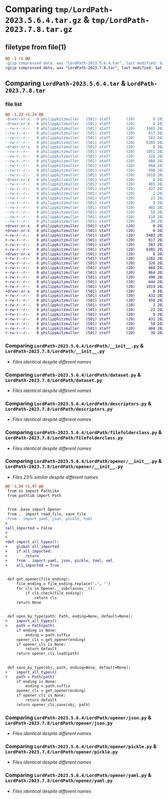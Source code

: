 # Comparing `tmp/LordPath-2023.5.6.4.tar.gz` & `tmp/LordPath-2023.7.8.tar.gz`

## filetype from file(1)

```diff
@@ -1 +1 @@
-gzip compressed data, was "LordPath-2023.5.6.4.tar", last modified: Sat May  6 13:47:15 2023, max compression
+gzip compressed data, was "LordPath-2023.7.8.tar", last modified: Sat Jul  8 11:08:55 2023, max compression
```

## Comparing `LordPath-2023.5.6.4.tar` & `LordPath-2023.7.8.tar`

### file list

```diff
@@ -1,23 +1,24 @@
-drwxr-xr-x   0 philippkitzmuller   (501) staff       (20)        0 2023-05-06 13:47:15.489013 LordPath-2023.5.6.4/
-drwxr-xr-x   0 philippkitzmuller   (501) staff       (20)        0 2023-05-06 13:47:15.484317 LordPath-2023.5.6.4/LordPath/
--rw-r--r--   0 philippkitzmuller   (501) staff       (20)     3483 2023-05-06 13:46:10.000000 LordPath-2023.5.6.4/LordPath/__init__.py
--rw-r--r--   0 philippkitzmuller   (501) staff       (20)      617 2022-12-09 23:13:08.000000 LordPath-2023.5.6.4/LordPath/dataset.py
--rw-r--r--   0 philippkitzmuller   (501) staff       (20)      583 2023-03-21 08:46:08.000000 LordPath-2023.5.6.4/LordPath/descriptors.py
--rw-r--r--   0 philippkitzmuller   (501) staff       (20)     6385 2023-03-17 16:32:55.000000 LordPath-2023.5.6.4/LordPath/filefolderclass.py
-drwxr-xr-x   0 philippkitzmuller   (501) staff       (20)        0 2023-05-06 13:47:15.488299 LordPath-2023.5.6.4/LordPath/opener/
--rw-r--r--   0 philippkitzmuller   (501) staff       (20)     1051 2023-05-04 14:21:50.000000 LordPath-2023.5.6.4/LordPath/opener/__init__.py
--rw-r--r--   0 philippkitzmuller   (501) staff       (20)      328 2023-03-17 16:42:56.000000 LordPath-2023.5.6.4/LordPath/opener/base.py
--rw-r--r--   0 philippkitzmuller   (501) staff       (20)      868 2023-03-17 16:42:56.000000 LordPath-2023.5.6.4/LordPath/opener/json.py
--rw-r--r--   0 philippkitzmuller   (501) staff       (20)      864 2023-03-17 16:42:56.000000 LordPath-2023.5.6.4/LordPath/opener/pickle.py
--rw-r--r--   0 philippkitzmuller   (501) staff       (20)      490 2023-03-17 16:42:56.000000 LordPath-2023.5.6.4/LordPath/opener/toml.py
--rw-r--r--   0 philippkitzmuller   (501) staff       (20)     1019 2023-03-16 23:58:05.000000 LordPath-2023.5.6.4/LordPath/opener/yaml.py
-drwxr-xr-x   0 philippkitzmuller   (501) staff       (20)        0 2023-05-06 13:47:15.485556 LordPath-2023.5.6.4/LordPath.egg-info/
--rw-r--r--   0 philippkitzmuller   (501) staff       (20)      465 2023-05-06 13:47:15.000000 LordPath-2023.5.6.4/LordPath.egg-info/PKG-INFO
--rw-r--r--   0 philippkitzmuller   (501) staff       (20)      427 2023-05-06 13:47:15.000000 LordPath-2023.5.6.4/LordPath.egg-info/SOURCES.txt
--rw-r--r--   0 philippkitzmuller   (501) staff       (20)        1 2023-05-06 13:47:15.000000 LordPath-2023.5.6.4/LordPath.egg-info/dependency_links.txt
--rw-r--r--   0 philippkitzmuller   (501) staff       (20)       23 2023-05-06 13:47:15.000000 LordPath-2023.5.6.4/LordPath.egg-info/requires.txt
--rw-r--r--   0 philippkitzmuller   (501) staff       (20)        9 2023-05-06 13:47:15.000000 LordPath-2023.5.6.4/LordPath.egg-info/top_level.txt
--rw-r--r--   0 philippkitzmuller   (501) staff       (20)      465 2023-05-06 13:47:15.488837 LordPath-2023.5.6.4/PKG-INFO
--rw-r--r--   0 philippkitzmuller   (501) staff       (20)       58 2023-03-19 09:41:22.000000 LordPath-2023.5.6.4/README.rst
--rw-r--r--   0 philippkitzmuller   (501) staff       (20)      518 2023-05-06 13:47:11.000000 LordPath-2023.5.6.4/pyproject.toml
--rw-r--r--   0 philippkitzmuller   (501) staff       (20)       38 2023-05-06 13:47:15.489053 LordPath-2023.5.6.4/setup.cfg
+drwxr-xr-x   0 philippkitzmuller   (501) staff       (20)        0 2023-07-08 11:08:55.537481 LordPath-2023.7.8/
+drwxr-xr-x   0 philippkitzmuller   (501) staff       (20)        0 2023-07-08 11:08:55.532366 LordPath-2023.7.8/LordPath/
+-rw-r--r--   0 philippkitzmuller   (501) staff       (20)     3483 2023-05-06 13:46:10.000000 LordPath-2023.7.8/LordPath/__init__.py
+-rw-r--r--   0 philippkitzmuller   (501) staff       (20)      617 2022-12-09 23:13:08.000000 LordPath-2023.7.8/LordPath/dataset.py
+-rw-r--r--   0 philippkitzmuller   (501) staff       (20)      583 2023-03-21 08:46:08.000000 LordPath-2023.7.8/LordPath/descriptors.py
+-rw-r--r--   0 philippkitzmuller   (501) staff       (20)     6385 2023-03-17 16:32:55.000000 LordPath-2023.7.8/LordPath/filefolderclass.py
+drwxr-xr-x   0 philippkitzmuller   (501) staff       (20)        0 2023-07-08 11:08:55.536526 LordPath-2023.7.8/LordPath/opener/
+-rw-r--r--   0 philippkitzmuller   (501) staff       (20)     1282 2023-07-08 10:49:10.000000 LordPath-2023.7.8/LordPath/opener/__init__.py
+-rw-r--r--   0 philippkitzmuller   (501) staff       (20)      328 2023-03-17 16:42:56.000000 LordPath-2023.7.8/LordPath/opener/base.py
+-rw-r--r--   0 philippkitzmuller   (501) staff       (20)      868 2023-03-17 16:42:56.000000 LordPath-2023.7.8/LordPath/opener/json.py
+-rw-r--r--   0 philippkitzmuller   (501) staff       (20)      864 2023-03-17 16:42:56.000000 LordPath-2023.7.8/LordPath/opener/pickle.py
+-rw-r--r--   0 philippkitzmuller   (501) staff       (20)      490 2023-03-17 16:42:56.000000 LordPath-2023.7.8/LordPath/opener/toml.py
+-rw-r--r--   0 philippkitzmuller   (501) staff       (20)      644 2023-07-08 11:03:53.000000 LordPath-2023.7.8/LordPath/opener/xml.py
+-rw-r--r--   0 philippkitzmuller   (501) staff       (20)     1019 2023-03-16 23:58:05.000000 LordPath-2023.7.8/LordPath/opener/yaml.py
+drwxr-xr-x   0 philippkitzmuller   (501) staff       (20)        0 2023-07-08 11:08:55.533476 LordPath-2023.7.8/LordPath.egg-info/
+-rw-r--r--   0 philippkitzmuller   (501) staff       (20)      431 2023-07-08 11:08:55.000000 LordPath-2023.7.8/LordPath.egg-info/PKG-INFO
+-rw-r--r--   0 philippkitzmuller   (501) staff       (20)      450 2023-07-08 11:08:55.000000 LordPath-2023.7.8/LordPath.egg-info/SOURCES.txt
+-rw-r--r--   0 philippkitzmuller   (501) staff       (20)        1 2023-07-08 11:08:55.000000 LordPath-2023.7.8/LordPath.egg-info/dependency_links.txt
+-rw-r--r--   0 philippkitzmuller   (501) staff       (20)       23 2023-07-08 11:08:55.000000 LordPath-2023.7.8/LordPath.egg-info/requires.txt
+-rw-r--r--   0 philippkitzmuller   (501) staff       (20)        9 2023-07-08 11:08:55.000000 LordPath-2023.7.8/LordPath.egg-info/top_level.txt
+-rw-r--r--   0 philippkitzmuller   (501) staff       (20)      431 2023-07-08 11:08:55.537335 LordPath-2023.7.8/PKG-INFO
+-rw-r--r--   0 philippkitzmuller   (501) staff       (20)       58 2023-03-19 09:41:22.000000 LordPath-2023.7.8/README.rst
+-rw-r--r--   0 philippkitzmuller   (501) staff       (20)      484 2023-07-08 11:08:51.000000 LordPath-2023.7.8/pyproject.toml
+-rw-r--r--   0 philippkitzmuller   (501) staff       (20)       38 2023-07-08 11:08:55.537524 LordPath-2023.7.8/setup.cfg
```

### Comparing `LordPath-2023.5.6.4/LordPath/__init__.py` & `LordPath-2023.7.8/LordPath/__init__.py`

 * *Files identical despite different names*

### Comparing `LordPath-2023.5.6.4/LordPath/dataset.py` & `LordPath-2023.7.8/LordPath/dataset.py`

 * *Files identical despite different names*

### Comparing `LordPath-2023.5.6.4/LordPath/descriptors.py` & `LordPath-2023.7.8/LordPath/descriptors.py`

 * *Files identical despite different names*

### Comparing `LordPath-2023.5.6.4/LordPath/filefolderclass.py` & `LordPath-2023.7.8/LordPath/filefolderclass.py`

 * *Files identical despite different names*

### Comparing `LordPath-2023.5.6.4/LordPath/opener/__init__.py` & `LordPath-2023.7.8/LordPath/opener/__init__.py`

 * *Files 23% similar despite different names*

```diff
@@ -1,34 +1,47 @@
 from os import PathLike
 from pathlib import Path
 
 
 from .base import Opener
 from .. import read_file, save_file
-from . import yaml, json, pickle, toml
+
+all_imported = False
+
+
+def import_all_types():
+    global all_imported
+    if all_imported:
+        return
+    from . import yaml, json, pickle, toml, xml
+    all_imported = True
 
 
 def get_opener(file_ending):
     file_ending = file_ending.replace('.', '')
     for cls in Opener.__subclasses__():
         if cls.check(file_ending):
             return cls
     return None
 
 
 def open_by_type(path: Path, ending=None, default=None):
+    import_all_types()
+    path = Path(path)
     if ending is None:
         ending = path.suffix
     opener_cls = get_opener(ending)
     if opener_cls is None:
         return default
     return opener_cls.load(path)
 
 
 def save_by_type(obj, path, ending=None, default=None):
+    import_all_types()
+    path = Path(path)
     if ending is None:
         ending = path.suffix
     opener_cls = get_opener(ending)
     if opener_cls is None:
         return default
     return opener_cls.save(obj, path)
```

### Comparing `LordPath-2023.5.6.4/LordPath/opener/json.py` & `LordPath-2023.7.8/LordPath/opener/json.py`

 * *Files identical despite different names*

### Comparing `LordPath-2023.5.6.4/LordPath/opener/pickle.py` & `LordPath-2023.7.8/LordPath/opener/pickle.py`

 * *Files identical despite different names*

### Comparing `LordPath-2023.5.6.4/LordPath/opener/yaml.py` & `LordPath-2023.7.8/LordPath/opener/yaml.py`

 * *Files identical despite different names*

